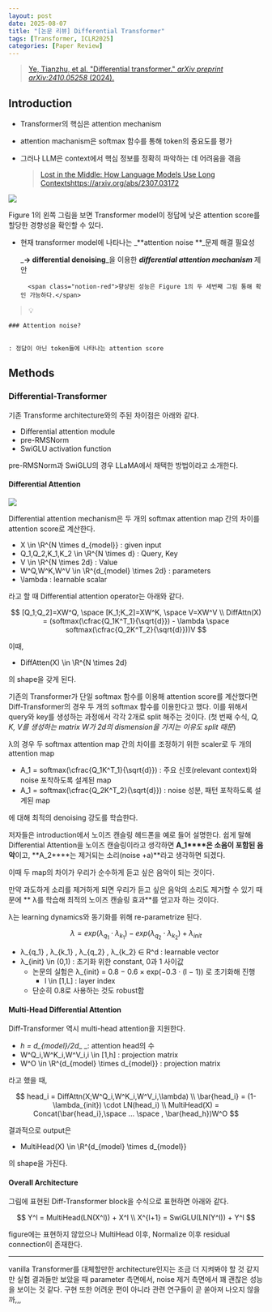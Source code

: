 ```yaml
---
layout: post
date: 2025-08-07
title: "[논문 리뷰] Differential Transformer"
tags: [Transformer, ICLR2025]
categories: [Paper Review]
---
```


> [Ye, Tianzhu, et al. "Differential transformer." ](https://arxiv.org/abs/2410.05258)[_arXiv preprint arXiv:2410.05258_](https://arxiv.org/abs/2410.05258)[ (2024).](https://arxiv.org/abs/2410.05258)



## Introduction

- Transformer의 핵심은 attention mechanism
- attention machanism은 softmax 함수를 통해 token의 중요도를 평가
- 그러나 LLM은 context에서 핵심 정보를 정확히 파악하는 데 어려움을 겪음

	> [Lost in the Middle: How Language Models Use Long Contextshttps://arxiv.org/abs/2307.03172](https://arxiv.org/abs/2307.03172)


![](https://prod-files-secure.s3.us-west-2.amazonaws.com/542b861c-36a8-4051-84e5-8804b6728dba/9083ea56-691a-4752-ae26-47f403431ac8/image.png?X-Amz-Algorithm=AWS4-HMAC-SHA256&X-Amz-Content-Sha256=UNSIGNED-PAYLOAD&X-Amz-Credential=ASIAZI2LB466T5GIDJCQ%2F20250922%2Fus-west-2%2Fs3%2Faws4_request&X-Amz-Date=20250922T210106Z&X-Amz-Expires=3600&X-Amz-Security-Token=IQoJb3JpZ2luX2VjEK3%2F%2F%2F%2F%2F%2F%2F%2F%2F%2FwEaCXVzLXdlc3QtMiJGMEQCID8FBvuAWmhhE4IRLMIe8DQXewyNG8wOo7949cul%2FQ6wAiBBqu2eTKpxzEhxXg%2Bf7XEzeGTKDIKJ%2BNV1iWTI6mrR3ir%2FAwg1EAAaDDYzNzQyMzE4MzgwNSIMCZgkdm84ZbxOVXM%2FKtwDe3hLMO5rCiNNwJ7DLjELfSDycqfn284ovHENXZWBHYwqws9TN53vOuG3p%2BfuF5funzYUUNEkNZMp3Jh%2Bywsbg%2BWrFRgWPUG3J7PqqZ1groSgkr63eyLJ7nPZCdXM4OPba3RhJEE%2FiM7XND9fyd4JmlxqBQBOWnZKYNs2BDDkzSplR9hIdPPaA22ZzAHKCAX0P7YF4UxuHXOneBdZW7tDPslLhsrQE7NguqE4rBPtnC6optUI0pKgd5hxb73qyfIV3TNj3E8r2cb7Ix7P1Rw2IiDtCRqvh%2BEP28wYgem0nzGSYHx9XcRW%2BRCP8rV9pNGH9SrA%2F5it3x8mDimIx1XG9NTwuHp6SrjXnh2bm%2Bumv8rrkih%2FtcAWaPfuiBxYTKdgljuO12ZIX5usK3X%2BKOhm8bvWEc29mPcRXM5icBASY%2BecWLBVFcWrOm8XJyuxxAfe7gf%2Bd7yfhMQW3jgjvYSFUzFDtLk43ML40UVLt9MOlXlMXTqHY0S%2BV1DSLkAYvEncwt0jjIKh6BoHAm%2Fv7CphtJebbHI4ASUna%2Fb%2FLFpUhSOaLBACTrB%2BUx6dUiOF8NhM%2FTaGeoM%2Bq7uERhC2fhmw5SM46y%2FPjI1Q4jhq9JQwaqnjjboX9e4YnNs5j34wqN%2FGxgY6pgGv0g74Zak%2F85IbuyFxpJuUR6rAE5SQQdttmdAEh5B5auU2Dd3H8v4PvxFOOEvgYsFzEXJQipEsLGOzXT4m5MKyhOL%2FJfvRJ0TvH%2FYyq4Qcs5C29cE0IQf03XEzixZY1d61eMLVQZ%2FnccUAczZSlkwKUSwZqRgsJ1g7Mk7AYZmg6X1byfWm2a1KKS0ODgoAH%2BL%2FYoM%2B%2FT6RbRwYpFSMUeoVNlNGMvgS&X-Amz-Signature=7ea2377d1e1f956484357db91050caeabbe298c585123af2e62853e99b393828&X-Amz-SignedHeaders=host&x-amz-checksum-mode=ENABLED&x-id=GetObject)


Figure 1의 왼쪽 그림을 보면 Transformer model이 정답에 낮은 attention score를 할당한 경향성을 확인할 수 있다.

- 현재 transformer model에 나타나는 _**attention noise **_문제 해결 필요성

	_**→ differential denoising**_을 이용한 _**differential attention mechanism**_ 제안


		<span class="notion-red">향상된 성능은 Figure 1의 두 세번째 그림 통해 확인 가능하다.</span>


> 💡 


	### Attention noise?


	: 정답이 아닌 token들에 나타나는 attention score



## Methods



### Differential-Transformer


기존 Transforme architecture와의 주된 차이점은 아래와 같다.

- Differential attention module
- pre-RMSNorm
- SwiGLU activation function

pre-RMSNorm과 SwiGLU의 경우 LLaMA에서 채택한 방법이라고 소개한다.



#### Differential Attention


![](https://prod-files-secure.s3.us-west-2.amazonaws.com/542b861c-36a8-4051-84e5-8804b6728dba/116d70b2-1963-4810-9167-f4c7d8a06e8f/image.png?X-Amz-Algorithm=AWS4-HMAC-SHA256&X-Amz-Content-Sha256=UNSIGNED-PAYLOAD&X-Amz-Credential=ASIAZI2LB466T5GIDJCQ%2F20250922%2Fus-west-2%2Fs3%2Faws4_request&X-Amz-Date=20250922T210106Z&X-Amz-Expires=3600&X-Amz-Security-Token=IQoJb3JpZ2luX2VjEK3%2F%2F%2F%2F%2F%2F%2F%2F%2F%2FwEaCXVzLXdlc3QtMiJGMEQCID8FBvuAWmhhE4IRLMIe8DQXewyNG8wOo7949cul%2FQ6wAiBBqu2eTKpxzEhxXg%2Bf7XEzeGTKDIKJ%2BNV1iWTI6mrR3ir%2FAwg1EAAaDDYzNzQyMzE4MzgwNSIMCZgkdm84ZbxOVXM%2FKtwDe3hLMO5rCiNNwJ7DLjELfSDycqfn284ovHENXZWBHYwqws9TN53vOuG3p%2BfuF5funzYUUNEkNZMp3Jh%2Bywsbg%2BWrFRgWPUG3J7PqqZ1groSgkr63eyLJ7nPZCdXM4OPba3RhJEE%2FiM7XND9fyd4JmlxqBQBOWnZKYNs2BDDkzSplR9hIdPPaA22ZzAHKCAX0P7YF4UxuHXOneBdZW7tDPslLhsrQE7NguqE4rBPtnC6optUI0pKgd5hxb73qyfIV3TNj3E8r2cb7Ix7P1Rw2IiDtCRqvh%2BEP28wYgem0nzGSYHx9XcRW%2BRCP8rV9pNGH9SrA%2F5it3x8mDimIx1XG9NTwuHp6SrjXnh2bm%2Bumv8rrkih%2FtcAWaPfuiBxYTKdgljuO12ZIX5usK3X%2BKOhm8bvWEc29mPcRXM5icBASY%2BecWLBVFcWrOm8XJyuxxAfe7gf%2Bd7yfhMQW3jgjvYSFUzFDtLk43ML40UVLt9MOlXlMXTqHY0S%2BV1DSLkAYvEncwt0jjIKh6BoHAm%2Fv7CphtJebbHI4ASUna%2Fb%2FLFpUhSOaLBACTrB%2BUx6dUiOF8NhM%2FTaGeoM%2Bq7uERhC2fhmw5SM46y%2FPjI1Q4jhq9JQwaqnjjboX9e4YnNs5j34wqN%2FGxgY6pgGv0g74Zak%2F85IbuyFxpJuUR6rAE5SQQdttmdAEh5B5auU2Dd3H8v4PvxFOOEvgYsFzEXJQipEsLGOzXT4m5MKyhOL%2FJfvRJ0TvH%2FYyq4Qcs5C29cE0IQf03XEzixZY1d61eMLVQZ%2FnccUAczZSlkwKUSwZqRgsJ1g7Mk7AYZmg6X1byfWm2a1KKS0ODgoAH%2BL%2FYoM%2B%2FT6RbRwYpFSMUeoVNlNGMvgS&X-Amz-Signature=a1685ab008b3777e1769e30ee1d7a053237ae45ad0f175784f2250896f21c99d&X-Amz-SignedHeaders=host&x-amz-checksum-mode=ENABLED&x-id=GetObject)


Differential attention mechanism은 두 개의 softmax attention map 간의 차이를 attention score로 계산한다.

- X \in \R^{N \times d\_{model}} : given input
- Q\_1,Q\_2,K\_1,K\_2 \in \R^{N \times d} : Query, Key
- V \in \R^{N \times 2d} : Value
- W^Q,W^K,W^V \in \R^{d\_{model} \times 2d} : parameters
- \lambda : learnable scalar

라고 할 때 Differential attention operator는 아래와 같다.


$$
[Q_1;Q_2]=XW^Q, \space [K_1;K_2]=XW^K, \space V=XW^V \\
DiffAttn(X) = (softmax(\cfrac{Q_1K^T_1}{\sqrt{d}}) - \lambda \space softmax(\cfrac{Q_2K^T_2}{\sqrt{d}}))V
$$


이때,

- DiffAtten(X) \in \R^{N \times 2d}

의 shape을 갖게 된다.


기존의 Transformer가 단일 softmax 함수를 이용해 attention score를 계산했다면 Diff-Transformer의 경우 두 개의 softmax 함수를 이용한다고 했다. 이를 위해서 query와 key를 생성하는 과정에서 각각 2개로 split 해주는 것이다. <span class="notion-red">(첫 번째 수식, </span><span class="notion-red">_Q, K, V를 생성하는 matrix W가 2d의 dismension을 가지는 이유도 split 때문_</span><span class="notion-red">)</span>


 λ의 경우 두 softmax attention map 간의 차이를 조정하기 위한 scaler로 두 개의 attention map

- A\_1 = softmax(\cfrac{Q\_1K^T\_1}{\sqrt{d}}) : 주요 신호(relevant context)와 noise 포착하도록 설계된 map
- A\_1 = softmax(\cfrac{Q\_2K^T\_2}{\sqrt{d}}) : noise 성분, 패턴 포착하도록 설계된 map 

에 대해 최적의 denoising 강도를 학습한다.


저자들은 introduction에서 노이즈 캔슬링 헤드폰을 예로 들어 설명한다. 쉽게 말해 Differential Attention을 노이즈 캔슬링이라고 생각하면 **A\_1****은 소음이 포함된 음악**이고, **A\_2****는 제거되는 소리(noise +a)**라고 생각하면 되겠다. 


이때 두 map의 차이가 우리가 순수하게 듣고 싶은 음악이 되는 것이다. 


만약 과도하게 소리를 제거하게 되면 우리가 듣고 싶은 음악의 소리도 제거할 수 있기 때문에 ** λ를 학습해 최적의 노이즈 캔슬링 효과**를 얻고자 하는 것이다.


λ는 learning dynamics와 동기화를 위해 re-parametrize 된다.


$$
\lambda = exp(\lambda_{q_1} \cdot \lambda_{k_1}) - exp(\lambda_{q_2} \cdot \lambda_{k_2}) + \lambda_{init}
$$

- λ\_{q\_1} , λ\_{k\_1} , λ\_{q\_2} , λ\_{k\_2} ∈ R^d : learnable vector
- λ\_{init} \in (0,1) : 초기화 위한 constant, 0과 1 사이값
	- 논문의 실험은 λ\_{init} = 0.8 − 0.6 × exp(−0.3 · (l − 1)) 로 초기화해 진행
		- l \in [1,L] : layer index
	- 단순히 0.8로 사용하는 것도 robust함


#### **Multi-Head Differential Attention**


Diff-Transformer 역시 multi-head attention을 지원한다.

- _h = d\_{model}/2d__ _: attention head의 수
- W^Q\_i,W^K\_i,W^V\_i,i \in [1,h] : projection matrix
- W^O \in \R^{d\_{model} \times d\_{model}} : projection matrix

라고 했을 때,


$$
head_i = DiffAttn(X;W^Q_i,W^K_i,W^V_i,\lambda) \\
\bar{head_i} = (1-\lambda_{init}) \cdot LN(head_i) \\
MultiHead(X) = Concat(\bar{head_i},\space ... \space , \bar{head_h})W^O
$$


결과적으로 output은

- MultiHead(X) \in \R^{d\_{model} \times d\_{model}}

의 shape을 가진다.



#### Overall Architecture


그림에 표현된 Diff-Transformer block을 수식으로 표현하면 아래와 같다.


$$
Y^l = MultiHead(LN(X^l)) + X^l \\
X^{l+1} = SwiGLU(LN(Y^l)) + Y^l
$$


figure에는 표현하지 않았으나 MultiHead 이후, Normalize 이후 residual connection이 존재한다.


---


vanilla Transformer를 대체할만한 architecture인지는 조금 더 지켜봐야 할 것 같지만 실험 결과들만 보았을 때 parameter 측면에서, noise 제거 측면에서 꽤 괜찮은 성능을 보이는 것 같다. 구현 또한 어려운 편이 아니라 관련 연구들이 곧 쏟아져 나오지 않을까,,,

